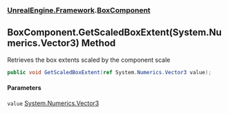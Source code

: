 ### [UnrealEngine.Framework](./UnrealEngine-Framework.md 'UnrealEngine.Framework').[BoxComponent](./UnrealEngine-Framework-BoxComponent.md 'UnrealEngine.Framework.BoxComponent')
## BoxComponent.GetScaledBoxExtent(System.Numerics.Vector3) Method
Retrieves the box extents scaled by the component scale  
```csharp
public void GetScaledBoxExtent(ref System.Numerics.Vector3 value);
```
#### Parameters
<a name='UnrealEngine-Framework-BoxComponent-GetScaledBoxExtent(System-Numerics-Vector3)-value'></a>
`value` [System.Numerics.Vector3](https://docs.microsoft.com/en-us/dotnet/api/System.Numerics.Vector3 'System.Numerics.Vector3')  
  
